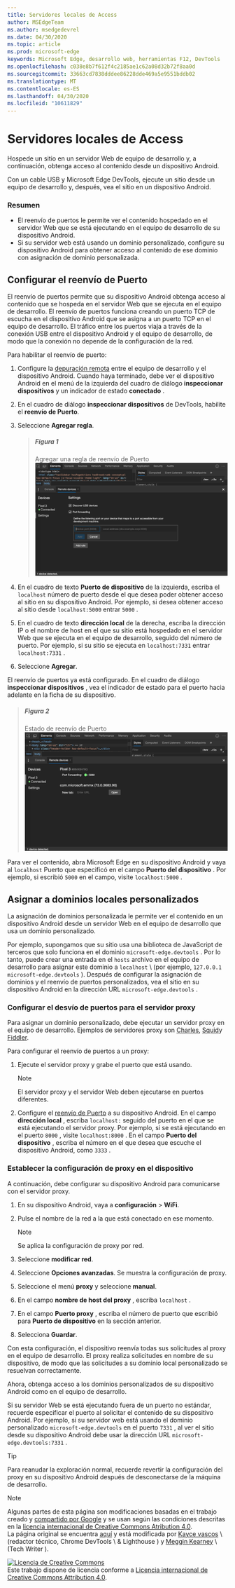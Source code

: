 ```yaml
---
title: Servidores locales de Access
author: MSEdgeTeam
ms.author: msedgedevrel
ms.date: 04/30/2020
ms.topic: article
ms.prod: microsoft-edge
keywords: Microsoft Edge, desarrollo web, herramientas F12, DevTools
ms.openlocfilehash: c038e8b7f612f4c2185ae1c62a08d32b72f8aa0d
ms.sourcegitcommit: 33663cd7838dddee86228dde469a5e9551bddb02
ms.translationtype: MT
ms.contentlocale: es-ES
ms.lasthandoff: 04/30/2020
ms.locfileid: "10611829"
---
```

<!-- Copyright Kayce Basques 

   Licensed under the Apache License, Version 2.0 (the "License");
   you may not use this file except in compliance with the License.
   You may obtain a copy of the License at

       https://www.apache.org/licenses/LICENSE-2.0

   Unless required by applicable law or agreed to in writing, software
   distributed under the License is distributed on an "AS IS" BASIS,
   WITHOUT WARRANTIES OR CONDITIONS OF ANY KIND, either express or implied.
   See the License for the specific language governing permissions and
   limitations under the License.  -->  





# Servidores locales de Access   




Hospede un sitio en un servidor Web de equipo de desarrollo y, a continuación, obtenga acceso al contenido desde un dispositivo Android.  

Con un cable USB y Microsoft Edge DevTools, ejecute un sitio desde un equipo de desarrollo y, después, vea el sitio en un dispositivo Android.  

### Resumen  

*   El reenvío de puertos le permite ver el contenido hospedado en el servidor Web que se está ejecutando en el equipo de desarrollo de su dispositivo Android.  
*   Si su servidor web está usando un dominio personalizado, configure su dispositivo Android para obtener acceso al contenido de ese dominio con asignación de dominio personalizada.  

## Configurar el reenvío de Puerto   

El reenvío de puertos permite que su dispositivo Android obtenga acceso al contenido que se hospeda en el servidor Web que se ejecuta en el equipo de desarrollo.  El reenvío de puertos funciona creando un puerto TCP de escucha en el dispositivo Android que se asigna a un puerto TCP en el equipo de desarrollo.  El tráfico entre los puertos viaja a través de la conexión USB entre el dispositivo Android y el equipo de desarrollo, de modo que la conexión no depende de la configuración de la red.  

Para habilitar el reenvío de puerto:  

1.  Configure la [depuración remota][RemoteDebuggingGettingStarted] entre el equipo de desarrollo y el dispositivo Android.  Cuando haya terminado, debe ver el dispositivo Android en el menú de la izquierda del cuadro de diálogo **inspeccionar dispositivos** y un indicador de estado **conectado** .  
1.  En el cuadro de diálogo **inspeccionar dispositivos** de DevTools, habilite el **reenvío de Puerto**.  
1.  Seleccione **Agregar regla**.  
    
    > ##### Figura 1  
    > Agregar una regla de reenvío de Puerto  
    > ![Agregar una regla de reenvío de Puerto][ImageAddRule]  
    
1.  En el cuadro de texto **Puerto de dispositivo** de la izquierda, escriba el `localhost` número de puerto desde el que desea poder obtener acceso al sitio en su dispositivo Android.  Por ejemplo, si desea obtener acceso al sitio desde `localhost:5000` entrar `5000` .  
1.  En el cuadro de texto **dirección local** de la derecha, escriba la dirección IP o el nombre de host en el que su sitio está hospedado en el servidor Web que se ejecuta en el equipo de desarrollo, seguido del número de puerto.  Por ejemplo, si su sitio se ejecuta en `localhost:7331` entrar `localhost:7331` .  
1.  Seleccione **Agregar**.  

El reenvío de puertos ya está configurado.  En el cuadro de diálogo **inspeccionar dispositivos** , vea el indicador de estado para el puerto hacia adelante en la ficha de su dispositivo.  

> ##### Figura 2  
> Estado de reenvío de Puerto  
> ![Estado de reenvío de Puerto][ImagePortForwardingStatus]  

Para ver el contenido, abra Microsoft Edge en su dispositivo Android y vaya al `localhost` Puerto que especificó en el campo **Puerto del dispositivo** .  Por ejemplo, si escribió `5000` en el campo, visite `localhost:5000` .  

## Asignar a dominios locales personalizados   

La asignación de dominios personalizada le permite ver el contenido en un dispositivo Android desde un servidor Web en el equipo de desarrollo que usa un dominio personalizado.  

Por ejemplo, supongamos que su sitio usa una biblioteca de JavaScript de terceros que solo funciona en el dominio `microsoft-edge.devtools` .  Por lo tanto, puede crear una entrada en el `hosts` archivo en el equipo de desarrollo para asignar este dominio a `localhost` \ (por ejemplo, `127.0.0.1 microsoft-edge.devtools` \).  Después de configurar la asignación de dominios y el reenvío de puertos personalizados, vea el sitio en su dispositivo Android en la dirección URL `microsoft-edge.devtools` .  

### Configurar el desvío de puertos para el servidor proxy  

Para asignar un dominio personalizado, debe ejecutar un servidor proxy en el equipo de desarrollo.  Ejemplos de servidores proxy son [Charles][CharlesWebDebuggingProxy], [Squid][SquidOptimisingWebDelivery]y [Fiddler][FiddlerWebDebuggingProxy].  

Para configurar el reenvío de puertos a un proxy:  

1.  Ejecute el servidor proxy y grabe el puerto que está usando.  
    
    > [!NOTE]
    > El servidor proxy y el servidor Web deben ejecutarse en puertos diferentes.  
    
1.  Configure el [reenvío de Puerto](#set-up-port-forwarding) a su dispositivo Android.  En el campo **dirección local** , escriba `localhost:` seguido del puerto en el que se está ejecutando el servidor proxy.  Por ejemplo, si se está ejecutando en el puerto `8000` , visite `localhost:8000` .  En el campo **Puerto del dispositivo** , escriba el número en el que desea que escuche el dispositivo Android, como `3333` .  

### Establecer la configuración de proxy en el dispositivo  

A continuación, debe configurar su dispositivo Android para comunicarse con el servidor proxy.  

1.  En su dispositivo Android, vaya a **configuración**  >  **WiFi**.  
1.  Pulse el nombre de la red a la que está conectado en ese momento.  
    
    > [!NOTE]
    > Se aplica la configuración de proxy por red.  
    
1.  Seleccione **modificar red**.  
1.  Seleccione **Opciones avanzadas**.  Se muestra la configuración de proxy.  
1.  Seleccione el menú **proxy** y seleccione **manual**.  
1.  En el campo **nombre de host del proxy** , escriba `localhost` .  
1.  En el campo **Puerto proxy** , escriba el número de puerto que escribió para **Puerto de dispositivo** en la sección anterior.  
1.  Selecciona **Guardar**.  

Con esta configuración, el dispositivo reenvía todas sus solicitudes al proxy en el equipo de desarrollo.  El proxy realiza solicitudes en nombre de su dispositivo, de modo que las solicitudes a su dominio local personalizado se resuelvan correctamente.  

Ahora, obtenga acceso a los dominios personalizados de su dispositivo Android como en el equipo de desarrollo.  

Si su servidor Web se está ejecutando fuera de un puerto no estándar, recuerde especificar el puerto al solicitar el contenido de su dispositivo Android.  Por ejemplo, si su servidor web está usando el dominio personalizado `microsoft-edge.devtools` en el puerto `7331` , al ver el sitio desde su dispositivo Android debe usar la dirección URL `microsoft-edge.devtools:7331` .  

> [!TIP]
> Para reanudar la exploración normal, recuerde revertir la configuración del proxy en su dispositivo Android después de desconectarse de la máquina de desarrollo.  

<!--  -->  



<!-- image links -->  

[ImageAddRule]: /microsoft-edge/devtools-guide-chromium/media/remote-debugging-remote-devices-devices-port-forwarding-add-rule.msft.png "Ilustración 1: agregar una regla de reenvío de Puerto"  
[ImagePortForwardingStatus]: /microsoft-edge/devtools-guide-chromium/media/remote-debugging-remote-devices-devices-port-forwarding-5000-edge-user-agent.msft.png "Ilustración 2: estado de reenvío de Puerto"  

<!-- links -->  

[RemoteDebuggingGettingStarted]: /microsoft-edge/devtools-guide-chromium/remote-debugging/index "Introducción a la depuración remota dispositivos Android"  

[CharlesWebDebuggingProxy]: https://www.charlesproxy.com "Proxy de depuración web de Charles"  

[SquidOptimisingWebDelivery]: https://www.squid-cache.org "Squid: optimizar la entrega en la web"  

[FiddlerWebDebuggingProxy]: https://www.telerik.com/fiddler "Fiddler: proxy de depuración web gratuito"  

> [!NOTE]
> Algunas partes de esta página son modificaciones basadas en el trabajo creado y [compartido por Google][GoogleSitePolicies] y se usan según las condiciones descritas en la [licencia internacional de Creative Commons Atribution 4,0][CCA4IL].  
> La página original se encuentra [aquí](https://developers.google.com/web/tools/chrome-devtools/remote-debugging/local-server) y está modificada por [Kayce vascos][KayceBasques] \ (redactor técnico, Chrome DevTools \ & Lighthouse \) y [Meggin Kearney][MegginKearney] \ (Tech Writer \).  

[![Licencia de Creative Commons][CCby4Image]][CCA4IL]  
Este trabajo dispone de licencia conforme a [Licencia internacional de Creative Commons Attribution 4.0][CCA4IL].  

[CCA4IL]: https://creativecommons.org/licenses/by/4.0  
[CCby4Image]: https://i.creativecommons.org/l/by/4.0/88x31.png  
[GoogleSitePolicies]: https://developers.google.com/terms/site-policies  
[KayceBasques]: https://developers.google.com/web/resources/contributors/kaycebasques  
[MegginKearney]: https://developers.google.com/web/resources/contributors/megginkearney  
